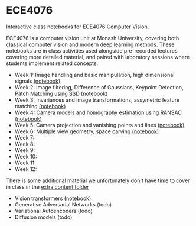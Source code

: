 # ECE4076
Interactive class notebooks for ECE4076 Computer Vision.

ECE4076 is a computer vision unit at Monash University, covering both classical computer vision and modern deep learning methods. These notebooks are in class activities used alongside pre-recorded lectures covering more detailed material, and paired with laboratory sessions where students implement related concepts.  

- Week 1: Image handling and basic manipulation, high dimensional signals [(notebook)](https://github.com/mgb45/ECE4076/blob/main/Week%201%20-%20Image%20handling%20and%20basic%20operations.ipynb)
- Week 2: Image filtering, Difference of Gaussians, Keypoint Detection, Patch Matching using SSD [(notebook)](https://github.com/mgb45/ECE4076/blob/main/Week%202%20-%20Image%20Filtering%20and%20Patch%20Matching.ipynb)
- Week 3: Invariances and image transformations, assymetric feature matching [(notebook)](https://github.com/mgb45/ECE4076/blob/main/Week%203%20-%20Invariances%20and%20Trees.ipynb)
- Week 4: Camera models and homography estimation using RANSAC [(notebook)](https://github.com/mgb45/ECE4076/blob/main/Week%204%20-%20Camera%20models%20and%20homographies.ipynb)
- Week 5: Camera projection and vanishing points and lines [(notebook)](https://github.com/mgb45/ECE4076/blob/main/Week%205%20-%20Vanishing%20points%20and%20lines.ipynb)
- Week 6: Multiple view geometry, space carving [(notebook)](https://github.com/mgb45/ECE4076/blob/main/Week%206%20-%20Stereo%20vision%20and%20space%20carving.ipynb)
- Week 7:
- Week 8:
- Week 9:
- Week 10:
- Week 11:
- Week 12:

There is some additional material we unfortunately don't have time to cover in class in the [extra content folder ](/extra_content)
* Vision transformers [(notebook)](/extra_content/vit.ipynb)
* Generative Adversarial Networks (todo)
* Variational Autoencoders (todo)
* Diffusion models (todo)


